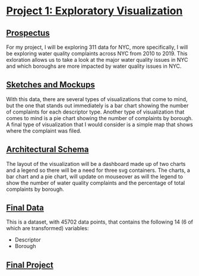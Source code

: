 # [Project 1: Exploratory Visualization](https://sheri-kamal.github.io/DATA73200-SP2020/Exploratory/)

## [Prospectus](https://github.com/sheri-kamal/DATA73200-SP2020/tree/master/Exploratory)
For my project, I will be exploring 311 data for NYC, more specifically, I will be exploring water quality complaints across NYC from 2010 to 2019. This exloration allows us to take a look at the major water quality issues in NYC and which boroughs are more impacted by water quality issues in NYC.

## [Sketches and Mockups](https://github.com/sheri-kamal/DATA73200-SP2020/blob/master/Exploratory/Sketches%20and%20Mockups.png)
With this data,  there are several types of visualizations that come to mind, but the one that stands out immediately is a bar chart showing the number of complaints for each descriptor type. Another type of visualization that comes to mind is a pie chart showing the number of complaints by borough. A final type of visualization that I would consider is a simple map that shows where the complaint was filed.

## [Architectural Schema](https://github.com/sheri-kamal/DATA73200-SP2020/blob/master/Exploratory/Architectural%20Schema.pdf)
The layout of the visualization will be a dashboard made up of two charts and a legend so there will be a need for three svg containers. The charts, a bar chart and a pie chart, will update on mouseover as will the legend to show the number of water quality complaints and the percentage of total complaints by borough.

## [Final Data](https://raw.githubusercontent.com/sheri-kamal/DATA73200-SP2020/master/Exploratory/Final%20Dataset.csv)
This is a dataset, with 45702 data points, that contains the following 14 (6 of which are transformed) variables:
  * Descriptor
  * Borough

## [Final Project](https://sheri-kamal.github.io/DATA73200-SP2020/Exploratory/)
